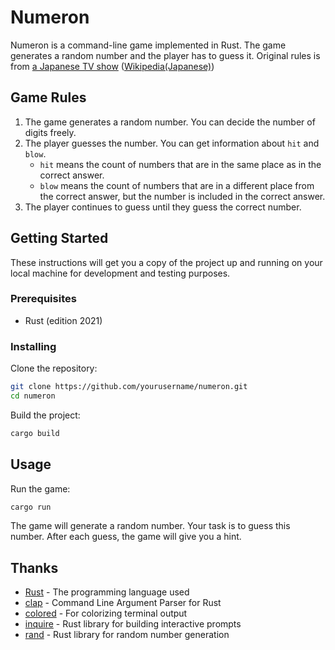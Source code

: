 # Numeron

Numeron is a command-line game implemented in Rust. The game generates a random number and the player has to guess it.
Original rules is from [a Japanese TV show](https://www.fujitv.co.jp/b_hp/numer0n/) ([Wikipedia(Japanese)](https://ja.wikipedia.org/wiki/Numer0n))

## Game Rules

1. The game generates a random number. You can decide the number of digits freely.
2. The player guesses the number. You can get information about `hit` and `blow`.
    - `hit` means the count of numbers that are in the same place as in the correct answer.
    - `blow` means the count of numbers that are in a different place from the correct answer, but the number is included in the correct answer.
3. The player continues to guess until they guess the correct number.

## Getting Started

These instructions will get you a copy of the project up and running on your local machine for development and testing purposes.

### Prerequisites

- Rust (edition 2021)

### Installing

Clone the repository:

```sh
git clone https://github.com/yourusername/numeron.git
cd numeron
```
Build the project:
```sh
cargo build
```
## Usage
Run the game:
```sh
cargo run
```
The game will generate a random number. Your task is to guess this number. After each guess, the game will give you a hint.
## Thanks

- [Rust](https://www.rust-lang.org/) - The programming language used
- [clap](https://crates.io/crates/clap) - Command Line Argument Parser for Rust
- [colored](https://crates.io/crates/colored) - For colorizing terminal output
- [inquire](https://crates.io/crates/inquire) - Rust library for building interactive prompts
- [rand](https://crates.io/crates/rand) - Rust library for random number generation
